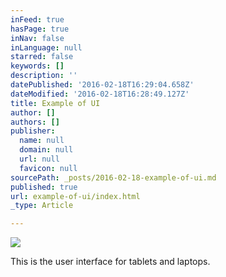 ```yaml
---
inFeed: true
hasPage: true
inNav: false
inLanguage: null
starred: false
keywords: []
description: ''
datePublished: '2016-02-18T16:29:04.658Z'
dateModified: '2016-02-18T16:28:49.127Z'
title: Example of UI
author: []
authors: []
publisher:
  name: null
  domain: null
  url: null
  favicon: null
sourcePath: _posts/2016-02-18-example-of-ui.md
published: true
url: example-of-ui/index.html
_type: Article

---
```

![](https://the-grid-user-content.s3-us-west-2.amazonaws.com/fa88adad-389c-496d-ad71-c3e8c7bc4250.png)

This is the user interface for tablets and laptops.